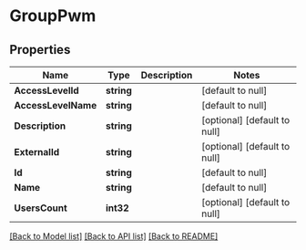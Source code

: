 # GroupPwm

## Properties
Name | Type | Description | Notes
------------ | ------------- | ------------- | -------------
**AccessLevelId** | **string** |  | [default to null]
**AccessLevelName** | **string** |  | [default to null]
**Description** | **string** |  | [optional] [default to null]
**ExternalId** | **string** |  | [optional] [default to null]
**Id** | **string** |  | [default to null]
**Name** | **string** |  | [default to null]
**UsersCount** | **int32** |  | [optional] [default to null]

[[Back to Model list]](../README.md#documentation-for-models) [[Back to API list]](../README.md#documentation-for-api-endpoints) [[Back to README]](../README.md)


